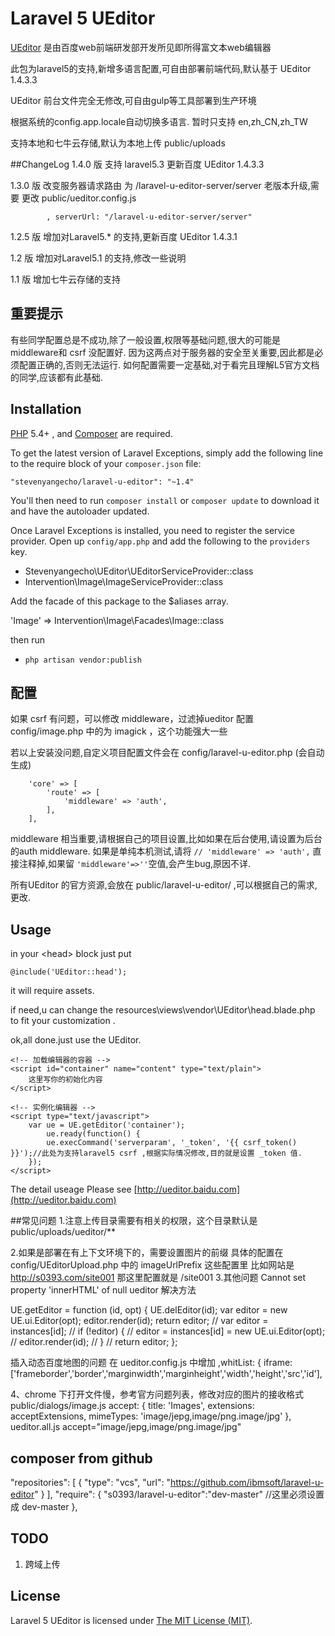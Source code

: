 Laravel 5  UEditor
=============

[UEditor](http://ueditor.baidu.com) 是由百度web前端研发部开发所见即所得富文本web编辑器

此包为laravel5的支持,新增多语言配置,可自由部署前端代码,默认基于 UEditor 1.4.3.3

UEditor 前台文件完全无修改,可自由gulp等工具部署到生产环境
 
根据系统的config.app.locale自动切换多语言. 暂时只支持 en,zh_CN,zh_TW

支持本地和七牛云存储,默认为本地上传 public/uploads

##ChangeLog
 1.4.0 版  支持 laravel5.3 更新百度 UEditor 1.4.3.3

 1.3.0 版  改变服务器请求路由 为 /laravel-u-editor-server/server 
           老版本升级,需要 更改 public/ueditor.config.js 
          
            , serverUrl: "/laravel-u-editor-server/server"

 1.2.5 版 增加对Laravel5.* 的支持,更新百度 UEditor 1.4.3.1
 
 1.2 版 增加对Laravel5.1 的支持,修改一些说明
 
 1.1 版 增加七牛云存储的支持

## 重要提示
有些同学配置总是不成功,除了一般设置,权限等基础问题,很大的可能是 middleware和 csrf 没配置好.
因为这两点对于服务器的安全至关重要,因此都是必须配置正确的,否则无法运行.
如何配置需要一定基础,对于看完且理解L5官方文档的同学,应该都有此基础.




## Installation

[PHP](https://php.net) 5.4+ , and [Composer](https://getcomposer.org) are required.

To get the latest version of Laravel Exceptions, simply add the following line to the require block of your `composer.json` file:

```
"stevenyangecho/laravel-u-editor": "~1.4"
```

You'll then need to run `composer install` or `composer update` to download it and have the autoloader updated.

Once Laravel Exceptions is installed, you need to register the service provider. Open up `config/app.php` and add the following to the `providers` key.

* Stevenyangecho\UEditor\UEditorServiceProvider::class
* Intervention\Image\ImageServiceProvider::class

Add the facade of this package to the $aliases array.

'Image' => Intervention\Image\Facades\Image::class


then run 

* `php artisan vendor:publish`



## 配置
 如果 csrf 有问题，可以修改 middleware，过滤掉ueditor
 配置 config/image.php 中的为 imagick ，这个功能强大一些

 若以上安装没问题,自定义项目配置文件会在 config/laravel-u-editor.php  (会自动生成)

        'core' => [
            'route' => [
                'middleware' => 'auth',
            ],
        ],
  middleware 相当重要,请根据自己的项目设置,比如如果在后台使用,请设置为后台的auth middleware.
  如果是单纯本机测试,请将 
  `// 'middleware' => 'auth',` 直接注释掉,如果留 `'middleware'=>''`空值,会产生bug,原因不详.
 
 所有UEditor 的官方资源,会放在 public/laravel-u-editor/ ,可以根据自己的需求,更改.


## Usage

in  your \<head>  block just put 

    @include('UEditor::head');
    
   it will require  assets.
   
   if need,u can change the resources\views\vendor\UEditor\head.blade.php
    to fit your customization .
    
   ok,all done.just use the UEditor.
   
   

    <!-- 加载编辑器的容器 -->
    <script id="container" name="content" type="text/plain">
        这里写你的初始化内容
    </script>

    <!-- 实例化编辑器 -->
    <script type="text/javascript">
        var ue = UE.getEditor('container');
            ue.ready(function() {
            ue.execCommand('serverparam', '_token', '{{ csrf_token() }}');//此处为支持laravel5 csrf ,根据实际情况修改,目的就是设置 _token 值.    
        });
    </script>






The detail useage Please see [http://ueditor.baidu.com](http://ueditor.baidu.com) 

##常见问题
1.注意上传目录需要有相关的权限，这个目录默认是 public/uploads/ueditor/**

2.如果是部署在有上下文环境下的，需要设置图片的前缀
具体的配置在 config/UEditorUpload.php 中的 
imageUrlPrefix 这些配置里 
比如网站是 http://s0393.com/site001
那这里配置就是 /site001
3.其他问题
Cannot set property 'innerHTML' of null ueditor 解决方法

UE.getEditor = function (id, opt) {
    UE.delEditor(id);
    var editor = new UE.ui.Editor(opt);
    editor.render(id);
    return editor;
    // var editor = instances[id];
    // if (!editor) {
    //    editor = instances[id] = new UE.ui.Editor(opt);
    //    editor.render(id);
    // }
    // return editor;
};

插入动态百度地图的问题
在 ueditor.config.js 中增加
,whitList: {
  iframe: ['frameborder','border','marginwidth','marginheight','width','height','src','id'],

4、chrome 下打开文件慢，参考官方问题列表，修改对应的图片的接收格式
public/dialogs/image.js
accept: {
                    title: 'Images',
                    extensions: acceptExtensions,
                    mimeTypes: 'image/jepg,image/png.image/jpg'
                },
ueditor.all.js
 accept="image/jepg,image/png.image/jpg"             


## composer from github

  
"repositories": [
    {
        "type": "vcs",
        "url": "https://github.com/ibmsoft/laravel-u-editor"
    }
],
"require": {
     "s0393/laravel-u-editor":"dev-master" //这里必须设置成 dev-master
},



## TODO

1. 跨域上传

 
## License

Laravel 5  UEditor is licensed under [The MIT License (MIT)](LICENSE).
